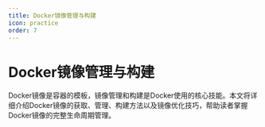 ```yaml
---
title: Docker镜像管理与构建
icon: practice
order: 7
---
```


# Docker镜像管理与构建

Docker镜像是容器的模板，镜像管理和构建是Docker使用的核心技能。本文将详细介绍Docker镜像的获取、管理、构建方法以及镜像优化技巧，帮助读者掌握Docker镜像的完整生命周期管理。
